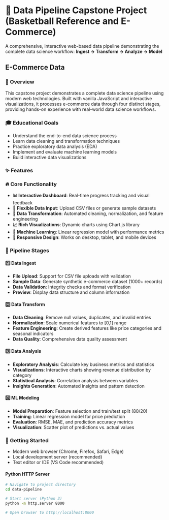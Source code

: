 # 🚀 Data Pipeline Capstone Project (Basketball Reference and E-Commerce)

A comprehensive, interactive web-based data pipeline demonstrating the complete data science workflow: **Ingest → Transform → Analyze → Model**

## E-Commerce Data

### 🎯 Overview

This capstone project demonstrates a complete data science pipeline using modern web technologies. Built with vanilla JavaScript and interactive visualizations, it processes e-commerce data through four distinct stages, providing hands-on experience with real-world data science workflows.

### 🎓 Educational Goals
- Understand the end-to-end data science process
- Learn data cleaning and transformation techniques
- Practice exploratory data analysis (EDA)
- Implement and evaluate machine learning models
- Build interactive data visualizations

### ✨ Features

### 🔥 Core Functionality
- **📊 Interactive Dashboard**: Real-time progress tracking and visual feedback
- **📁 Flexible Data Input**: Upload CSV files or generate sample datasets
- **🔄 Data Transformation**: Automated cleaning, normalization, and feature engineering
- **📈 Rich Visualizations**: Dynamic charts using Chart.js library
- **🤖 Machine Learning**: Linear regression model with performance metrics
- **📱 Responsive Design**: Works on desktop, tablet, and mobile devices

### 🔄 Pipeline Stages

#### 1️⃣ Data Ingest
- **File Upload**: Support for CSV file uploads with validation
- **Sample Data**: Generate synthetic e-commerce dataset (1000+ records)
- **Data Validation**: Integrity checks and format verification
- **Preview**: Display data structure and column information

#### 2️⃣ Data Transform
- **Data Cleaning**: Remove null values, duplicates, and invalid entries
- **Normalization**: Scale numerical features to [0,1] range
- **Feature Engineering**: Create derived features like price categories and seasonal indicators
- **Data Quality**: Comprehensive data quality assessment

#### 3️⃣ Data Analysis
- **Exploratory Analysis**: Calculate key business metrics and statistics
- **Visualizations**: Interactive charts showing revenue distribution by category
- **Statistical Analysis**: Correlation analysis between variables
- **Insights Generation**: Automated insights and pattern detection

#### 4️⃣ ML Modeling
- **Model Preparation**: Feature selection and train/test split (80/20)
- **Training**: Linear regression model for price prediction
- **Evaluation**: RMSE, MAE, and prediction accuracy metrics
- **Visualization**: Scatter plot of predictions vs. actual values

### 🚀 Getting Started
- Modern web browser (Chrome, Firefox, Safari, Edge)
- Local development server (recommended)
- Text editor or IDE (VS Code recommended)

#### Python HTTP Server
```bash
# Navigate to project directory
cd data-pipeline

# Start server (Python 3)
python -m http.server 8000

# Open browser to http://localhost:8000
```
